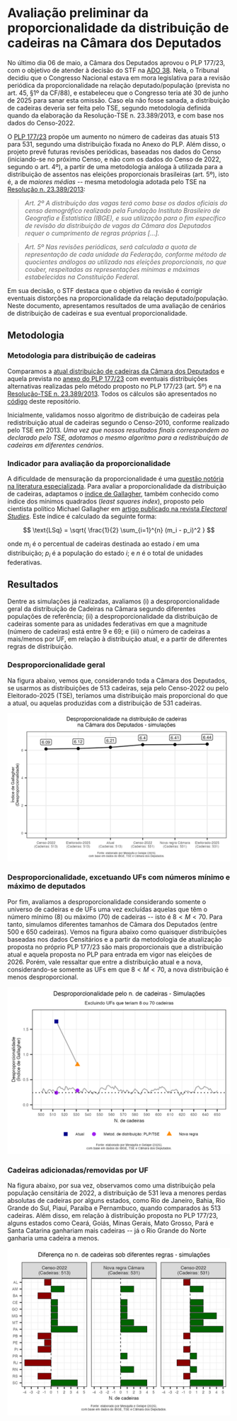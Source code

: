 # Avaliação preliminar da proporcionalidade da distribuição de cadeiras na Câmara dos Deputados

No último dia 06 de maio, a Câmara dos Deputados aprovou o PLP 177/23, com o objetivo de atender à decisão do STF na [ADO 38](https://portal.stf.jus.br/processos/detalhe.asp?incidente=5149458). Nela, o Tribunal decidiu que o Congresso Nacional estava em mora legislativa para a revisão periódica da proporcionalidade na relação deputado/população (prevista no art. 45, §1º da CF/88), e estabeleceu que o Congresso teria até 30 de junho de 2025 para sanar esta omissão. Caso ela não fosse sanada, a distribuição de cadeiras deveria ser feita pelo TSE, segundo metodologia definida quando da elaboração da Resolução-TSE n. 23.389/2013, e com base nos dados do Censo-2022.

O [PLP 177/23](https://www.camara.leg.br/proposicoesWeb/prop_mostrarintegra?codteor=2900034&filename=Tramitacao-PLP%20177/2023) propõe um aumento no número de cadeiras das atuais 513 para 531, segundo uma distribuição fixada no Anexo do PLP. Além disso, o projeto prevê futuras revisões periódicas, baseadas nos dados do Censo (iniciando-se no próximo Censo, e não com os dados do Censo de 2022, segundo o art. 4º), a partir de uma metodologia análoga à utilizada para a distribuição de assentos nas eleições proporcionais brasileiras (art. 5º), isto é, a de *maiores médias* -- mesma metodologia adotada pelo TSE na [Resolução n. 23.389/2013](https://www.migalhas.com.br/arquivos/2014/5/art20140528-01.pdf):

> *Art. 2º A distribuição das vagas terá como base os dados oficiais do censo demográfico realizado pela Fundação Instituto Brasileiro de Geografia e Estatística (IBGE), e sua utilização para o fim específico de revisão da distribuição de vagas da Câmara dos Deputados requer o cumprimento de regras próprias [...].*

> *Art. 5º Nas revisões periódicas, será calculada a quota de representação de cada unidade da Federação, conforme método de quocientes análogos ao utilizado nas eleições proporcionais, no que couber, respeitadas as representações mínimas e máximas estabelecidas na Constituição Federal.*

Em sua decisão, o STF destaca que o objetivo da revisão é corrigir eventuais distorções na proporcionalidade da relação deputado/população. Neste documento, apresentamos resultados de uma avaliação de cenários de distribuição de cadeiras e sua eventual proporcionalidade.

## Metodologia

### Metodologia para distribuição de cadeiras

Comparamos a [atual distribuição de cadeiras da Câmara dos Deputados](https://www2.camara.leg.br/a-camara/conheca/numero-de-deputados-por-estado) e aquela prevista no [anexo do PLP 177/23](https://www.camara.leg.br/proposicoesWeb/prop_mostrarintegra?codteor=2900034&filename=Tramitacao-PLP%20177/2023) com eventuais distribuições alternativas realizadas pelo método proposto no PLP 177/23 (art. 5º) e na [Resolução-TSE n. 23.389/2013](https://www.migalhas.com.br/arquivos/2014/5/art20140528-01.pdf). Todos os cálculos são apresentados no [código](/codigos/dist_cadeiras.R) deste repositório.

Inicialmente, validamos nosso algoritmo de distribuição de cadeiras pela redistribuição atual de cadeiras segundo o Censo-2010, conforme realizado pelo TSE em 2013. *Uma vez que nossos resultados finais correspondem ao declarado pelo TSE, adotamos o mesmo algoritmo para a redistribuição de cadeiras em diferentes cenários*.

### Indicador para avaliação da proporcionalidade

A dificuldade de mensuração da proporcionalidade é uma [questão notória na literatura especializada](https://doi.org/10.1093/oxfordjournals.pan.a029822). Para avaliar a proporcionalidade da distribuição de cadeiras, adaptamos o [índice de Gallagher](https://cepesp.fgv.br/saiba-mais-sobre-indicadores), também conhecido como índice dos mínimos quadrados (*least squares index*), proposto pelo cientista político Michael Gallagher em [artigo publicado na revista *Electoral Studies*](https://doi.org/10.1016/0261-3794(91)90004-c). Este índice é calculado da seguinte forma:

$$
\text{LSq} = \sqrt{ \frac{1}{2} \sum_{i=1}^{n} (m_i - p_i)^2 }
$$

onde $m_i$ é o percentual de cadeiras destinada ao estado $i$ em uma distribuição; $p_i$ é a população do estado $i$; e $n$ é o total de unidades federativas.

## Resultados

Dentre as simulações já realizadas, avaliamos (i) a desproporcionalidade geral da distribuição de Cadeiras na Câmara segundo diferentes populações de referência; (ii) a desproporcionalidade da distribuição de cadeiras somente para as unidades federativas em que a magnitude (número de cadeiras) está entre 9 e 69; e (iii) o número de cadeiras a mais/menos por UF, em relação à distribuição atual, e a partir de diferentes regras de distribuição.

### Desproporcionalidade geral

Na figura abaixo, vemos que, considerando toda a Câmara dos Deputados, se usarmos as distribuições de 513 cadeiras, seja pelo Censo-2022 ou pelo Eleitorado-2025 (TSE), teríamos uma distribuição mais proporcional do que a atual, ou aquelas produzidas com a distribuição de 531 cadeiras.

![](/relatorios/figuras/lsq_comparacao.png)

### Desproporcionalidade, excetuando UFs com números mínimo e máximo de deputados

Por fim, avaliamos a desproporcionalidade considerando somente o universo de cadeiras e de UFs uma vez excluídas aquelas que têm o número mínimo (8) ou máximo (70) de cadeiras -- isto é $8 < M < 70$. Para tanto, simulamos diferentes tamanhos de Câmara dos Deputados (entre 500 e 650 cadeiras). Vemos na figura abaixo como quaisquer distribuições baseadas nos dados Censitários e a partir da metodologia de atualização proposta no próprio PLP 177/23 são mais proporcionais que a distribuição atual e aquela proposta no PLP para entrada em vigor nas eleições de 2026. Porém, vale ressaltar que entre a distribuição atual e a nova, considerando-se somente as UFs em que $8 < M < 70$, a nova distribuição é menos desproporcional.

![](/relatorios/figuras/desproporcionalidade_cadeiras.png)

### Cadeiras adicionadas/removidas por UF

Na figura abaixo, por sua vez, observamos como uma distribuição pela população censitária de 2022, a distribuição de 531 leva a menores perdas absolutas de cadeiras por alguns estados, como Rio de Janeiro, Bahia, Rio Grande do Sul, Piauí, Paraíba e Pernambuco, quando comparados às 513 cadeiras. Além disso, em relação à distribuição proposta no PLP 177/23, alguns estados como Ceará, Goiás, Minas Gerais, Mato Grosso, Pará e Santa Catarina ganhariam mais cadeiras -- já o Rio Grande do Norte ganharia uma cadeira a menos.

![](/relatorios/figuras/diferencas_cadeiras.jpg)
